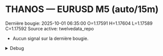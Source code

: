 # THANOS — EURUSD M5 (auto/15m)
Dernière bougie: 2025-10-01 06:35:00  O=1.17591  H=1.17604  L=1.17589  C=1.17592
Source active: twelvedata_repo

- Aucun signal sur la dernière bougie.

<details><summary>Debug</summary>

- TD_API_KEY manquant.

</details>